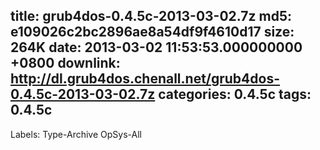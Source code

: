 title: grub4dos-0.4.5c-2013-03-02.7z
md5: e109026c2bc2896ae8a54df9f4610d17
size: 264K
date: 2013-03-02 11:53:53.000000000 +0800
downlink: http://dl.grub4dos.chenall.net/grub4dos-0.4.5c-2013-03-02.7z
categories: 0.4.5c
tags: 0.4.5c
---

Labels: 
 Type-Archive
 OpSys-All